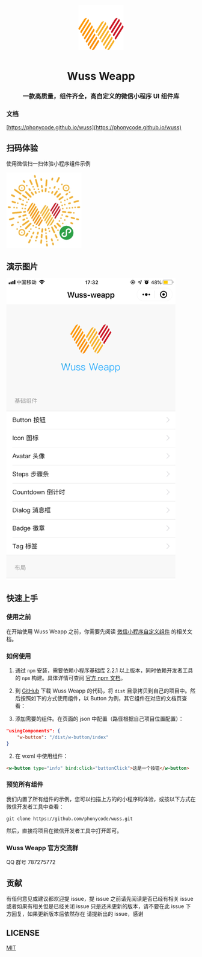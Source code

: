<p align="center">
  <img alt="logo" src="/assets/logo.png" width="120" style="margin-bottom: 10px;">
</p>

<h1 align="center">Wuss Weapp</h1>

<h3 align="center">一款高质量，组件齐全，高自定义的微信小程序 UI 组件库</h3>

### 文档

[https://phonycode.github.io/wuss](https://phonycode.github.io/wuss)

## 扫码体验

使用微信扫一扫体验小程序组件示例

<img width="200" src="/assets/qrcode.jpg">

## 演示图片

<img width="450" src="/assets/home.jpg">

## 快速上手

### 使用之前

在开始使用 Wuss Weapp 之前，你需要先阅读 [微信小程序自定义组件](https://developers.weixin.qq.com/miniprogram/dev/framework/custom-component/) 的相关文档。

### 如何使用

1. 通过 `npm` 安装，需要依赖小程序基础库 2.2.1 以上版本，同时依赖开发者工具的 `npm` 构建。具体详情可查阅 [官方 npm 文档](https://developers.weixin.qq.com/miniprogram/dev/devtools/npm.html)。

2. 到 [GitHub](https://github.com/phonycode/wuss) 下载 Wuss Weapp 的代码，将 `dist` 目录拷贝到自己的项目中。然后按照如下的方式使用组件，以 Button 为例，其它组件在对应的文档页查看：

3. 添加需要的组件。在页面的 json 中配置（路径根据自己项目位置配置）：

```json
"usingComponents": {
    "w-button": "/dist/w-button/index"
}
```

2. 在 wxml 中使用组件：

```html
<w-button type="info" bind:click="buttonClick">这是一个按钮</w-button>
```

### 预览所有组件

我们内置了所有组件的示例，您可以扫描上方的的小程序码体验，或按以下方式在微信开发者工具中查看：

```shell
git clone https://github.com/phonycode/wuss.git
```

然后，直接将项目在微信开发者工具中打开即可。

### Wuss Weapp 官方交流群

QQ 群号 787275772

## 贡献

有任何意见或建议都欢迎提 issue，提 issue 之前请先阅读是否已经有相关 issue 或者如果有相关但是已经关闭 issue 只是还未更新的版本，请不要在此 issue 下方回复，如果更新版本后依然存在 请提新出的 issue，感谢

## LICENSE

[MIT](https://github.com/phonycode/wuss/blob/master/LICENSE)
